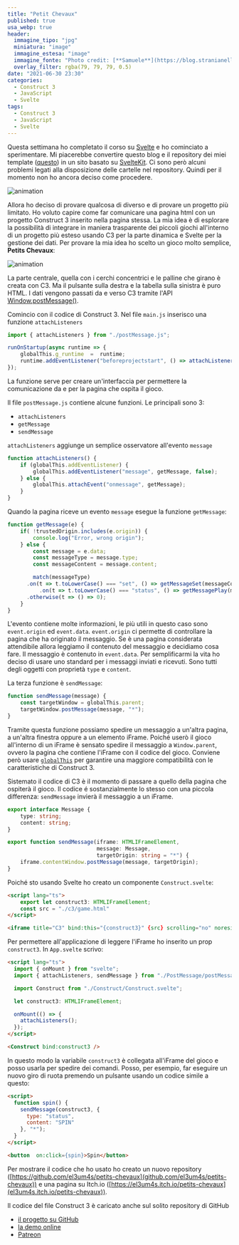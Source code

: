```yaml
---
title: "Petit Chevaux"
published: true
usa_webp: true
header:
  immagine_tipo: "jpg"
  miniatura: "image"
  immagine_estesa: "image"
  immagine_fonte: "Photo credit: [**Samuele**](https://blog.stranianelli.com/)"
  overlay_filter: rgba(79, 79, 79, 0.5)
date: "2021-06-30 23:30"
categories:
  - Construct 3
  - JavaScript
  - Svelte
tags:
  - Construct 3
  - JavaScript
  - Svelte
---
```


Questa settimana ho completato il corso su [Svelte](https://svelte.dev/) e ho cominciato a sperimentare. Mi piacerebbe convertire questo blog e il repository dei miei template ([questo](https://github.com/el3um4s/construct-demo)) in un sito basato su [SvelteKit](https://kit.svelte.dev/). Ci sono però alcuni problemi legati alla disposizione delle cartelle nel repository. Quindi per il momento non ho ancora deciso come procedere.

![animation](https://raw.githubusercontent.com/el3um4s/strani-anelli-blog/master/_posts/2021/2021-06-06-petits-chevaux/showcase-c3-projects.gif)

Allora ho deciso di provare qualcosa di diverso e di provare un progetto più limitato. Ho voluto capire come far comunicare una pagina html con un progetto Construct 3 inserito nella pagina stessa. La mia idea è di esplorare la possibilità di integrare in maniera trasparente dei piccoli giochi all'interno di un progetto più esteso usando C3 per la parte dinamica e Svelte per la gestione dei dati. Per provare la mia idea ho scelto un gioco molto semplice, **Petits Chevaux**:

![animation](https://raw.githubusercontent.com/el3um4s/strani-anelli-blog/master/_posts/2021/2021-06-06-petits-chevaux/animation.gif)

La parte centrale, quella con i cerchi concentrici e le palline che girano è creata con C3. Ma il pulsante sulla destra e la tabella sulla sinistra è puro HTML. I dati vengono passati da e verso C3 tramite l'API [Window.postMessage()](https://developer.mozilla.org/en-US/docs/Web/API/Window/postMessage).

Comincio con il codice di Construct 3. Nel file `main.js` inserisco una funzione `attachListeners`

```js
import { attachListeners } from "./postMessage.js";

runOnStartup(async runtime => {
	globalThis.g_runtime  =  runtime;
	runtime.addEventListener("beforeprojectstart", () => attachListeners());
});
```
La funzione serve per creare un'interfaccia per permettere la comunicazione da e per la pagina che ospita il gioco.

Il file `postMessage.js` contiene alcune funzioni. Le principali sono 3:

- `attachListeners`
- `getMessage`
- `sendMessage`

`attachListeners` aggiunge un semplice osservatore all'evento `message`

```js
function attachListeners() {
	if (globalThis.addEventListener) {
		globalThis.addEventListener("message", getMessage, false);
	} else {
		globalThis.attachEvent("onmessage", getMessage);
	}
}
```

Quando la pagina riceve un evento `message` esegue la funzione `getMessage`:

```js
function getMessage(e) {
	if( !trustedOrigin.includes(e.origin)) {
		console.log("Error, wrong origin");
	} else {
		const message = e.data;
		const messageType = message.type;
		const messageContent = message.content;

		match(messageType)
      .on(t => t.toLowerCase() === "set", () => getMessageSet(messageContent))
		  .on(t => t.toLowerCase() === "status", () => getMessagePlay(messageContent))
      .otherwise(t => () => 0);
	}
}
```

L'evento contiene molte informazioni, le più utili in questo caso sono `event.origin` ed `event.data`. `event.origin` ci permette di controllare la pagina che ha originato il messaggio. Se è una pagina considerata attendibile allora leggiamo il contenuto del messaggio e decidiamo cosa fare. Il messaggio è contenuto in `event.data`. Per semplificarmi la vita ho deciso di usare uno standard per i messaggi inviati e ricevuti. Sono tutti degli oggetti con proprietà `type` e `content`. 

La terza funzione è `sendMessage`:

```js
function sendMessage(message) {
	const targetWindow = globalThis.parent;
	targetWindow.postMessage(message, "*");
}
```

Tramite questa funzione possiamo spedire un messaggio a un'altra pagina, a un'altra finestra oppure a un elemento iFrame. Poiché userò il gioco all'interno di un iFrame è sensato spedire il messaggio a `Window.parent`, ovvero la pagina che contiene l'iFrame con il codice del gioco. Conviene però usare [`globalThis`](https://developer.mozilla.org/en-US/docs/Web/JavaScript/Reference/Global_Objects/globalThis) per garantire una maggiore compatibilità con le caratteristiche di Construct 3.

Sistemato il codice di C3 è il momento di passare a quello della pagina che ospiterà il gioco. Il codice é sostanzialmente lo stesso con una piccola differenza: `sendMessage` invierà il messaggio a un iFrame.

```ts
export interface Message {
    type: string;
    content: string;
}

export function sendMessage(iframe: HTMLIFrameElement, 
                            message: Message, 
                            targetOrigin: string = "*") {
    iframe.contentWindow.postMessage(message, targetOrigin);
}
```

Poiché sto usando Svelte ho creato un componente `Construct.svelte`:

```html
<script lang="ts">
    export let construct3: HTMLIFrameElement;
    const src = "./c3/game.html"
</script>

<iframe title="C3" bind:this="{construct3}" {src} scrolling="no" noresize="noresize" /> 
```

Per permettere all'applicazione di leggere l'iFrame ho inserito un prop `construct3`. In `App.svelte` scrivo:

```html
<script lang="ts">
  import { onMount } from "svelte";
  import { attachListeners, sendMessage } from "./PostMessage/postMessage";

  import Construct from "./Construct/Construct.svelte";

  let construct3: HTMLIFrameElement;

  onMount(() => {
    attachListeners();
  });
</script>

<Construct bind:construct3 />
```

In questo modo la variabile `construct3` è collegata all'iFrame del gioco e posso usarla per spedire dei comandi. Posso, per esempio, far eseguire un nuovo giro di ruota premendo un pulsante usando un codice simile a questo:

```html
<script>
  function spin() {
    sendMessage(construct3, {
      type: "status",
      content: "SPIN"
    }, "*");
  }
</script>

<button  on:click={spin}>Spin</button>
```

Per mostrare il codice che ho usato ho creato un nuovo repository ([https://github.com/el3um4s/petits-chevaux](github.com/el3um4s/petits-chevaux)) e una pagina su Itch.io ([https://el3um4s.itch.io/petits-chevaux](el3um4s.itch.io/petits-chevaux)).

Il codice del file Construct 3 è caricato anche sul solito repository di GitHub

- [il progetto su GitHub](https://github.com/el3um4s/construct-demo)
- [la demo online](https://el3um4s.github.io/petits-chevaux/)
- [Patreon](https://www.patreon.com/el3um4s)